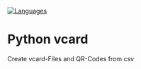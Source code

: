 [![Languages](https://img.shields.io/github/languages/top/Fortunoxx/AdventOfCode2022)](https://github.com/Fortunoxx/python-vcard/)

# Python vcard

Create vcard-Files and QR-Codes from csv
